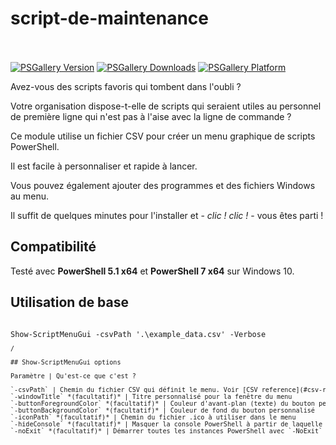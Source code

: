 # script-de-maintenance
<br><br>
[![PSGallery Version](https://img.shields.io/powershellgallery/v/PSScriptMenuGui.png?style=for-the-badge&logo=powershell&label=PowerShell%20Gallery)](https://www.powershellgallery.com/packages/PSScriptMenuGui/) [![PSGallery Downloads](https://img.shields.io/powershellgallery/dt/PSScriptMenuGui.png?style=for-the-badge&label=Downloads)](https://www.powershellgallery.com/packages/PSScriptMenuGui/) [![PSGallery Platform](https://img.shields.io/powershellgallery/p/PSScriptMenuGui.png?style=for-the-badge&label=Platform)](https://www.powershellgallery.com/packages/PSScriptMenuGui/)

Avez-vous des scripts favoris qui tombent dans l'oubli ?

Votre organisation dispose-t-elle de scripts qui seraient utiles au personnel de première ligne qui n'est pas à l'aise avec la ligne de commande ?

Ce module utilise un fichier CSV pour créer un menu graphique de scripts PowerShell.

Il est facile à personnaliser et rapide à lancer.

Vous pouvez également ajouter des programmes et des fichiers Windows au menu.

Il suffit de quelques minutes pour l'installer et - *clic ! clic !* - vous êtes parti !

## Compatibilité

Testé avec **PowerShell 5.1 x64** et **PowerShell 7 x64** sur Windows 10.


## Utilisation de base
<pre><code>
Show-ScriptMenuGui -csvPath '.\example_data.csv' -Verbose
<code><pre>/

## Show-ScriptMenuGui options

Paramètre | Qu'est-ce que c'est ?

`-csvPath` | Chemin du fichier CSV qui définit le menu. Voir [CSV reference](#csv-reference), ci-dessous.
`-windowTitle` *(facultatif)* | Titre personnalisé pour la fenêtre du menu
`-buttonForegroundColor` *(facultatif)* | Couleur d'avant-plan (texte) du bouton personnalisé. Les codes hexadécimaux (par exemple, `#C00077`) et les noms de couleur (par exemple, `Azure`) sont valides. Voir [.NET Color Class](https://docs.microsoft.com/en-us/dotnet/api/system.windows.media.colors).
`-buttonBackgroundColor` *(facultatif)* | Couleur de fond du bouton personnalisé
`-iconPath` *(facultatif)* | Chemin du fichier .ico à utiliser dans le menu
`-hideConsole` *(facultatif)* | Masquer la console PowerShell à partir de laquelle le menu est appelé. **Note : ** Cela signifie que vous ne pourrez pas voir les erreurs dues aux clics sur les boutons. Si les choses ne fonctionnent pas, vous devriez arrêter d'utiliser cette fonction en premier.
`-noExit` *(facultatif)* | Démarrer toutes les instances PowerShell avec `-NoExit` *("Ne sort pas après l'exécution des commandes de démarrage.")*. **Note:** Vous pouvez définir `-NoExit` sur des éléments de menu individuels en utilisant la colonne *Arguments*. Voir
